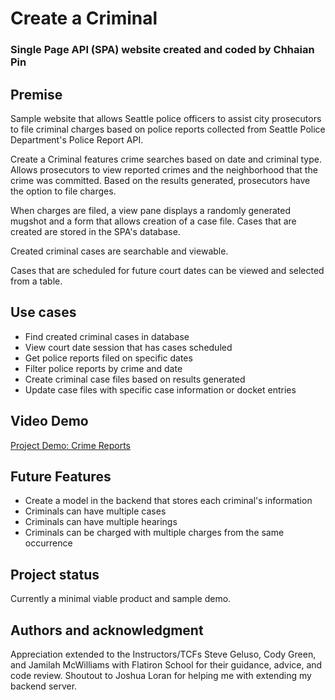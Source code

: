 # Create a Criminal
### Single Page API (SPA) website created and coded by Chhaian Pin

## Premise
Sample website that allows Seattle police officers to assist city prosecutors to file criminal charges based on police reports collected from Seattle Police Department's Police Report API.

Create a Criminal features crime searches based on date and criminal type. Allows prosecutors to view reported crimes and the neighborhood that the crime was committed. Based on the results generated, prosecutors have the option to file charges.

When charges are filed, a view pane displays a randomly generated mugshot and a form that allows creation of a case file. Cases that are created are stored in the SPA's database.

Created criminal cases are searchable and viewable.

Cases that are scheduled for future court dates can be viewed and selected from a table.

## Use cases
* Find created criminal cases in database
* View court date session that has cases scheduled
* Get police reports filed on specific dates
* Filter police reports by crime and date
* Create criminal case files based on results generated
* Update case files with specific case information or docket entries

## Video Demo
[Project Demo: Crime Reports](https://youtu.be/h5ghSfwDBXI)

## Future Features
* Create a model in the backend that stores each criminal's information
* Criminals can have multiple cases
* Criminals can have multiple hearings
* Criminals can be charged with multiple charges from the same occurrence

## Project status
Currently a minimal viable product and sample demo.

## Authors and acknowledgment
Appreciation extended to the Instructors/TCFs Steve Geluso, Cody Green, and Jamilah McWilliams with Flatiron School for their guidance, advice, and code review. Shoutout to Joshua Loran for helping me with extending my backend server.
